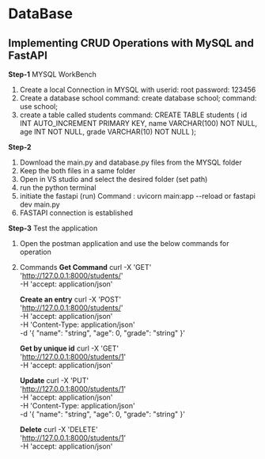 # DataBase
## Implementing CRUD Operations with MySQL and FastAPI

**Step-1**
MYSQL WorkBench
1. Create a local Connection in MYSQL with
   userid: root
   password: 123456
2. Create a database school
   command: create database school;
   command: use school;
3. create a table called students
   command:
   CREATE TABLE students (
    id INT AUTO_INCREMENT PRIMARY KEY,
    name VARCHAR(100) NOT NULL,
    age INT NOT NULL,
    grade VARCHAR(10) NOT NULL
    );

**Step-2**
1. Download the main.py and database.py files from the MYSQL folder
2. Keep the both files in a same folder
3. Open in VS studio and select the desired folder (set path)
4. run the python terminal
5. initiate the fastapi (run)
   Command :
   uvicorn main:app --reload
   or
   fastapi dev main.py
6. FASTAPI connection is established

**Step-3**
Test the application
1. Open the postman application and use the below commands for operation
2. Commands
   **Get Command**
    curl -X 'GET' \
      'http://127.0.0.1:8000/students/' \
      -H 'accept: application/json'

    **Create an entry**
    curl -X 'POST' \
      'http://127.0.0.1:8000/students/' \
      -H 'accept: application/json' \
      -H 'Content-Type: application/json' \
      -d '{
      "name": "string",
      "age": 0,
      "grade": "string"
    }'
    
    **Get by unique id**
    curl -X 'GET' \
      'http://127.0.0.1:8000/students/1' \
      -H 'accept: application/json'
    
    **Update**
    curl -X 'PUT' \
      'http://127.0.0.1:8000/students/1' \
      -H 'accept: application/json' \
      -H 'Content-Type: application/json' \
      -d '{
      "name": "string",
      "age": 0,
      "grade": "string"
    }'
    
    **Delete**
    curl -X 'DELETE' \
      'http://127.0.0.1:8000/students/1' \
      -H 'accept: application/json'






















